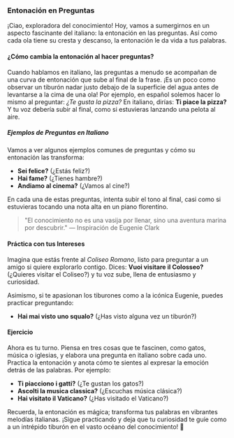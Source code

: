 ### Entonación en Preguntas

¡Ciao, exploradora del conocimiento! Hoy, vamos a sumergirnos en un aspecto fascinante del italiano: la entonación en las preguntas. Así como cada ola tiene su cresta y descanso, la entonación le da vida a tus palabras.

#### ¿Cómo cambia la entonación al hacer preguntas?

Cuando hablamos en italiano, las preguntas a menudo se acompañan de una curva de entonación que sube al final de la frase. ¡Es un poco como observar un tiburón nadar justo debajo de la superficie del agua antes de levantarse a la cima de una ola! Por ejemplo, en español solemos hacer lo mismo al preguntar: *¿Te gusta la pizza?* En italiano, dirías: **Ti piace la pizza?** Y tu voz debería subir al final, como si estuvieras lanzando una pelota al aire.

##### Ejemplos de Preguntas en Italiano

Vamos a ver algunos ejemplos comunes de preguntas y cómo su entonación las transforma:  
- **Sei felice?** (¿Estás feliz?)
- **Hai fame?** (¿Tienes hambre?)
- **Andiamo al cinema?** (¿Vamos al cine?)

En cada una de estas preguntas, intenta subir el tono al final, casi como si estuvieras tocando una nota alta en un piano florentino.

> "El conocimiento no es una vasija por llenar, sino una aventura marina por descubrir." — Inspiración de Eugenie Clark

#### Práctica con tus Intereses

Imagina que estás frente al *Coliseo Romano*, listo para preguntar a un amigo si quiere explorarlo contigo. Dices: **Vuoi visitare il Colosseo?** (¿Quieres visitar el Coliseo?) y tu voz sube, llena de entusiasmo y curiosidad.

Asimismo, si te apasionan los tiburones como a la icónica Eugenie, puedes practicar preguntando:
- **Hai mai visto uno squalo?** (¿Has visto alguna vez un tiburón?)

#### Ejercicio

Ahora es tu turno. Piensa en tres cosas que te fascinen, como gatos, música o iglesias, y elabora una pregunta en italiano sobre cada uno. Practica la entonación y anota cómo te sientes al expresar la emoción detrás de las palabras. Por ejemplo:
- **Ti piacciono i gatti?** (¿Te gustan los gatos?)
- **Ascolti la musica classica?** (¿Escuchas música clásica?)
- **Hai visitato il Vaticano?** (¿Has visitado el Vaticano?)

Recuerda, la entonación es mágica; transforma tus palabras en vibrantes melodías italianas. ¡Sigue practicando y deja que tu curiosidad te guíe como a un intrépido tiburón en el vasto océano del conocimiento! 🦈